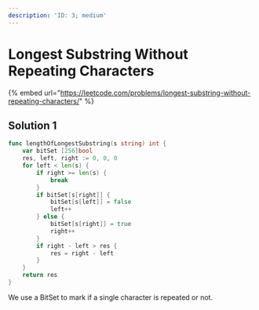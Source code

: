 ```yaml
---
description: 'ID: 3; medium'
---
```


# Longest Substring Without Repeating Characters

{% embed url="https://leetcode.com/problems/longest-substring-without-repeating-characters/" %}

## Solution 1

```go
func lengthOfLongestSubstring(s string) int {
    var bitSet [256]bool
    res, left, right := 0, 0, 0
    for left < len(s) {
        if right >= len(s) {
            break
        }
        if bitSet[s[right]] {
            bitSet[s[left]] = false
            left++
        } else {
            bitSet[s[right]] = true
            right++
        }
        if right - left > res {
            res = right - left
        }
    }
    return res
}
```

We use a BitSet to mark if a single character is repeated or not.

